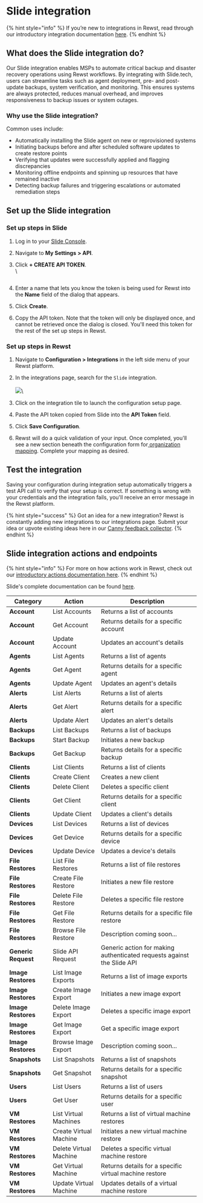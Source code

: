 # Slide integration

{% hint style="info" %}
If you’re new to integrations in Rewst, read through our introductory integration documentation [here](https://docs.rewst.help/documentation/integrations).
{% endhint %}

## What does the Slide integration do?

Our Slide integration enables MSPs to automate critical backup and disaster recovery operations using Rewst workflows. By integrating with Slide.tech, users can streamline tasks such as agent deployment, pre- and post-update backups, system verification, and monitoring. This ensures systems are always protected, reduces manual overhead, and improves responsiveness to backup issues or system outages.

### Why use the Slide integration?

Common uses include:

* Automatically installing the Slide agent on new or reprovisioned systems
* Initiating backups before and after scheduled software updates to create restore points
* Verifying that updates were successfully applied and flagging discrepancies
* Monitoring offline endpoints and spinning up resources that have remained inactive
* Detecting backup failures and triggering escalations or automated remediation steps

## Set up the Slide integration

### Set up steps in Slide

1. Log in to your [Slide Console](https://console.slide.tech/).
2. Navigate to **My Settings** **> API**.
3.  Click **+ CREATE API TOKEN**.\
    \


    <figure><img src="../../../../../.gitbook/assets/Screenshot 2025-04-23 at 3.26.52 PM.png" alt=""><figcaption></figcaption></figure>
4. Enter a name that lets you know the token is being used for Rewst into the **Name** field of the dialog that appears.
5. Click **Create**.
6. Copy the API token. Note that the token will only be displayed once, and cannot be retrieved once the dialog is closed. You'll need this token for the rest of the set up steps in Rewst.

### Set up steps in Rewst

1. Navigate to **Configuration > Integrations** in the left side menu of your Rewst platform.
2. In the integrations page, search for the `Slide` integration.\
   \
   ![](<../../../../../.gitbook/assets/Screenshot 2025-04-23 at 3.30.55 PM.png>)\

3. Click on the integration tile to launch the configuration setup page.
4. Paste the API token copied from Slide into the **API Token** field.
5. Click **Save Configuration**.
6. Rewst will do a quick validation of your input. Once completed, you'll see a new section beneath the configuration form for[ organization mapping](https://docs.rewst.help/documentation/integrations#what-is-organization-mapping). Complete your mapping as desired.&#x20;

## Test the integration

Saving your configuration during integration setup automatically triggers a test API call to verify that your setup is correct. If something is wrong with your credentials and the integration fails, you'll receive an error message in the Rewst platform.

{% hint style="success" %}
Got an idea for a new integration? Rewst is constantly adding new integrations to our integrations page. Submit your idea or upvote existing ideas here in our [Canny feedback collector](https://rewst.canny.io/integrations).
{% endhint %}

## Slide integration actions and endpoints

{% hint style="info" %}
For more on how actions work in Rewst, check out our [introductory actions documentation here](https://docs.rewst.help/documentation/workflows/actions-in-rewst).
{% endhint %}

Slide's complete documentation can be found [here](https://docs.slide.tech/api/).

| Category            | Action                 | Description                                                            |
| ------------------- | ---------------------- | ---------------------------------------------------------------------- |
| **Account**         | List Accounts          | Returns a list of accounts                                             |
| **Account**         | Get Account            | Returns details for a specific account                                 |
| **Account**         | Update Account         | Updates an account's details                                           |
| **Agents**          | List Agents            | Returns a list of agents                                               |
| **Agents**          | Get Agent              | Returns details for a specific agent                                   |
| **Agents**          | Update Agent           | Updates an agent's details                                             |
| **Alerts**          | List Alerts            | Returns a list of alerts                                               |
| **Alerts**          | Get Alert              | Returns details for a specific alert                                   |
| **Alerts**          | Update Alert           | Updates an alert's details                                             |
| **Backups**         | List Backups           | Returns a list of backups                                              |
| **Backups**         | Start Backup           | Initiates a new backup                                                 |
| **Backups**         | Get Backup             | Returns details for a specific backup                                  |
| **Clients**         | List Clients           | Returns a list of clients                                              |
| **Clients**         | Create Client          | Creates a new client                                                   |
| **Clients**         | Delete Client          | Deletes a specific client                                              |
| **Clients**         | Get Client             | Returns details for a specific client                                  |
| **Clients**         | Update Client          | Updates a client's details                                             |
| **Devices**         | List Devices           | Returns a list of devices                                              |
| **Devices**         | Get Device             | Returns details for a specific device                                  |
| **Devices**         | Update Device          | Updates a device's details                                             |
| **File Restores**   | List File Restores     | Returns a list of file restores                                        |
| **File Restores**   | Create File Restore    | Initiates a new file restore                                           |
| **File Restores**   | Delete File Restore    | Deletes a specific file restore                                        |
| **File Restores**   | Get File Restore       | Returns details for a specific file restore                            |
| **File Restores**   | Browse File Restore    | Description coming soon...                                             |
| **Generic Request** | Slide API Request      | Generic action for making authenticated requests against the Slide API |
| **Image Restores**  | List Image Exports     | Returns a list of image exports                                        |
| **Image Restores**  | Create Image Export    | Initiates a new image export                                           |
| **Image Restores**  | Delete Image Export    | Deletes a specific image export                                        |
| **Image Restores**  | Get Image Export       | Get a specific image export                                            |
| **Image Restores**  | Browse Image Export    | Description coming soon...                                             |
| **Snapshots**       | List Snapshots         | Returns a list of snapshots                                            |
| **Snapshots**       | Get Snapshot           | Returns details for a specific snapshot                                |
| **Users**           | List Users             | Returns a list of users                                                |
| **Users**           | Get User               | Returns details for a specific user                                    |
| **VM Restores**     | List Virtual Machines  | Returns a list of virtual machine restores                             |
| **VM Restores**     | Create Virtual Machine | Initiates a new virtual machine restore                                |
| **VM Restores**     | Delete Virtual Machine | Deletes a specific virtual machine restore                             |
| **VM Restores**     | Get Virtual Machine    | Returns details for a specific virtual machine restore                 |
| **VM Restores**     | Update Virtual Machine | Updates details of a virtual machine restore                           |

